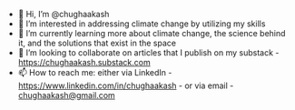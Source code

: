 - 👋 Hi, I’m @chughaakash
- 👀 I’m interested in addressing climate change by utilizing my skills
- 🌱 I’m currently learning more about climate change, the science behind it, and the solutions that exist in the space
- 💞️ I’m looking to collaborate on articles that I publish on my substack - https://chughaakash.substack.com
- 📫 How to reach me: either via LinkedIn - https://www.linkedin.com/in/chughaakash - or via email - chughaakash@gmail.com

<!---
chughaakash/chughaakash is a ✨ special ✨ repository because its `README.md` (this file) appears on your GitHub profile.
You can click the Preview link to take a look at your changes.
--->
